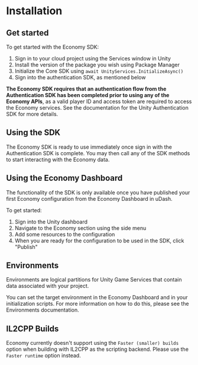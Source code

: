 # Installation

## Get started

To get started with the Economy SDK:

1. Sign in to your cloud project using the Services window in Unity 
2. Install the version of the package you wish using Package Manager
3. Initialize the Core SDK using `await UnityServices.InitializeAsync()`
4. Sign into the authentication SDK, as mentioned below

**The Economy SDK requires that an authentication flow from the Authentication SDK has been completed prior to using any of the Economy APIs**, as a valid player ID and access token are required to access the Economy services. See the documentation for the Unity Authentication SDK for more details.

## Using the SDK

The Economy SDK is ready to use immediately once sign in with the Authentication SDK is complete. You may then call any of the SDK methods to start interacting with the Economy data.

## Using the Economy Dashboard

The functionality of the SDK is only available once you have published your first Economy configuration from the Economy Dashboard in uDash.

To get started:
1. Sign into the Unity dashboard
2. Navigate to the Economy section using the side menu
3. Add some resources to the configuration
4. When you are ready for the configuration to be used in the SDK, click "Publish"

## Environments

Environments are logical partitions for Unity Game Services that contain data associated with your project.

You can set the target environment in the Economy Dashboard and in your initialization scripts. For more information on how to do this, please see the Environments documentation.

## IL2CPP Builds

Economy currently doesn't support using the `Faster (smaller) builds` option when building with IL2CPP as the scripting backend. Please use the `Faster runtime` option instead.